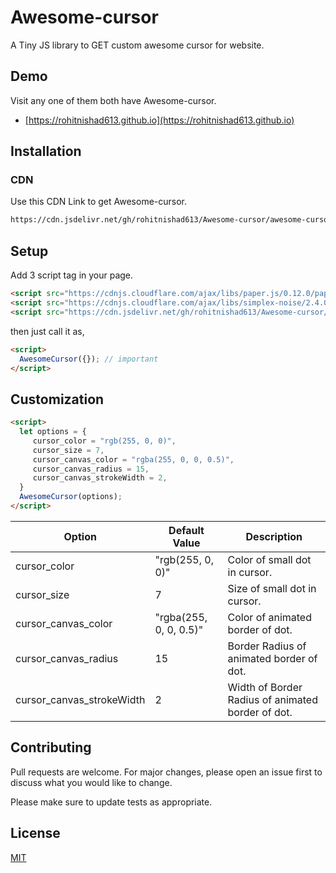 # Awesome-cursor

A Tiny JS library to GET custom awesome cursor for website.

## Demo

Visit any one of them both have Awesome-cursor.

* [https://rohitnishad613.github.io](https://rohitnishad613.github.io)

## Installation

### CDN

Use this CDN Link to get Awesome-cursor.

```html
https://cdn.jsdelivr.net/gh/rohitnishad613/Awesome-cursor/awesome-cursor.js
```
## Setup
Add 3 script tag in your page.

```html
<script src="https://cdnjs.cloudflare.com/ajax/libs/paper.js/0.12.0/paper-core.min.js"></script>
<script src="https://cdnjs.cloudflare.com/ajax/libs/simplex-noise/2.4.0/simplex-noise.min.js"></script>
<script src="https://cdn.jsdelivr.net/gh/rohitnishad613/Awesome-cursor/awesome-cursor.js"></script>
```

then just call it as,

```html
<script>
  AwesomeCursor({}); // important
</script>
```

## Customization

```html
<script>
  let options = {
     cursor_color = "rgb(255, 0, 0)",
     cursor_size = 7,
     cursor_canvas_color = "rgba(255, 0, 0, 0.5)",
     cursor_canvas_radius = 15,
     cursor_canvas_strokeWidth = 2,
  }
  AwesomeCursor(options);
</script>
```

| Option | Default Value | Description |
| --- | --- |  --- |
| cursor_color | "rgb(255, 0, 0)" | Color of small dot in cursor. |
| cursor_size | 7 | Size of small dot in cursor.|
| cursor_canvas_color | "rgba(255, 0, 0, 0.5)" | Color of animated border of dot.|
| cursor_canvas_radius | 15 | Border Radius of animated border of dot.|
| cursor_canvas_strokeWidth | 2 | Width of Border Radius of animated border of dot.|


## Contributing
Pull requests are welcome. For major changes, please open an issue first to discuss what you would like to change.

Please make sure to update tests as appropriate.

## License
[MIT](https://choosealicense.com/licenses/mit/)
